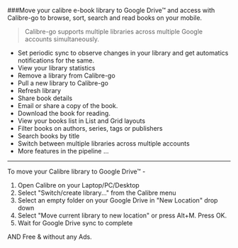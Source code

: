 ###Move your calibre e-book library to Google Drive™ and access with Calibre-go to browse, sort, search and read books on your mobile.

>Calibre-go supports multiple libraries across multiple Google accounts simultaneously.

- Set periodic sync to observe changes in your library and get automatics notifications for the same.
- View your library statistics
- Remove a library from Calibre-go
- Pull a new library to Calibre-go
- Refresh library
- Share book details
- Email or share a copy of the book.
- Download the book for reading.
- View your books list in List and Grid layouts
- Filter books on authors, series, tags or publishers
- Search books by title
- Switch between multiple libraries across multiple accounts
- More features in the pipeline ...
  
---
  
To move your Calibre library to Google Drive™ -  
1. Open Calibre on your Laptop/PC/Desktop  
2. Select "Switch/create library..." from the Calibre menu  
3. Select an empty folder on your Google Drive in "New Location" drop down  
4. Select "Move current library to new location" or press Alt+M. Press OK.  
5. Wait for Google Drive sync to complete  

AND Free & without any Ads.